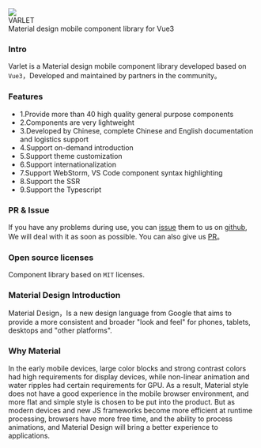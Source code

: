 <div class="varlet-introduce">
  <img class="varlet-introduce__image" src="https://varlet.gitee.io/varlet-ui/varlet_icon.png" />
  <div class="varlet-introduce__name">VARLET</div>  
  <div class="varlet-introduce__des">Material design mobile component library for Vue3</div>
</div>

### Intro

Varlet is a Material design mobile component library developed based on `Vue3`，Developed and maintained by partners in the community。

### Features
- 1.Provide more than 40 high quality general purpose components
- 2.Components are very lightweight
- 3.Developed by Chinese, complete Chinese and English documentation and logistics support
- 4.Support on-demand introduction
- 5.Support theme customization
- 6.Support internationalization
- 7.Support WebStorm, VS Code component syntax highlighting
- 8.Support the SSR
- 9.Support the Typescript

### PR & Issue
If you have any problems during use, you can [issue](https://github.com/haoziqaq/varlet/issues) them to us on [github](https://github.com/haoziqaq/varlet),
We will deal with it as soon as possible. You can also give us [PR](https://github.com/haoziqaq/varlet/pulls)。

### Open source licenses
Component library based on `MIT` licenses.

### Material Design Introduction
Material Design，Is a new design language from Google that aims to provide a more consistent and broader 
"look and feel" for phones, tablets, desktops and "other platforms".

### Why Material
In the early mobile devices, large color blocks and strong contrast colors had high requirements for display devices, 
while non-linear animation and water ripples had certain requirements for GPU.
As a result, Material style does not have a good experience in the mobile browser environment, and more flat and simple style is chosen to be put into the product.
But as modern devices and new JS frameworks become more efficient at runtime processing, 
browsers have more free time, and the ability to process animations, and Material Design will bring a better experience to applications.